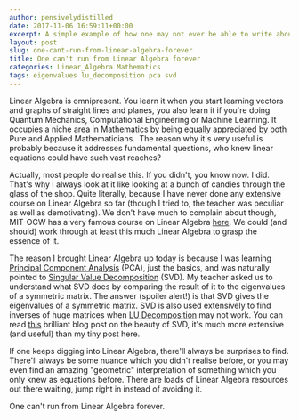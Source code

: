 ```yaml
---
author: pensivelydistilled
date: 2017-11-06 16:59:11+00:00
excerpt: A simple example of how one may not ever be able to write about linear algebra without digressing to multiple other topics while staying on point.
layout: post
slug: one-cant-run-from-linear-algebra-forever
title: One can't run from Linear Algebra forever
categories: Linear_Algebra Mathematics
tags: eigenvalues lu_decomposition pca svd
---
```


Linear Algebra is omnipresent. You learn it when you start learning vectors and graphs of straight lines and planes, you also learn it if you're doing Quantum Mechanics, Computational Engineering or Machine Learning. It occupies a niche area in Mathematics by being equally appreciated by both Pure and Applied Mathematicians.  The reason why it's very useful is probably because it addresses fundamental questions, who knew linear equations could have such vast reaches?

Actually, most people do realise this. If you didn't, you know now. I did. That's why I always look at it like looking at a bunch of candies through the glass of the shop. Quite literally, because I have never done any extensive course on Linear Algebra so far (though I tried to, the teacher was peculiar as well as demotivating). We don't have much to complain about though, MIT-OCW has a very famous course on Linear Algebra [here](https://ocw.mit.edu/courses/mathematics/18-06-linear-algebra-spring-2010/). We could (and should) work through at least this much Linear Algebra to grasp the essence of it.

The reason I brought Linear Algebra up today is because I was learning [Principal Component Analysis](https://en.wikipedia.org/wiki/Principal_component_analysis) (PCA), just the basics, and was naturally pointed to [Singular Value Decomposition](https://en.wikipedia.org/wiki/Singular-value_decomposition) (SVD). My teacher asked us to understand what SVD does by comparing the result of it to the eigenvalues of a symmetric matrix. The answer (spoiler alert!) is that SVD gives the eigenvalues of a symmetric matrix. SVD is also used extensively to find inverses of huge matrices when [LU Decomposition](https://en.wikipedia.org/wiki/LU_decomposition) may not work. You can read [this](http://www.gibiansky.com/blog/mathematics/cool-linear-algebra-singular-value-decomposition/index.html) brilliant blog post on the beauty of SVD, it's much more extensive (and useful) than my tiny post here.

If one keeps digging into Linear Algebra, there'll always be surprises to find. There'll always be some nuance which you didn't realise before, or you may even find an amazing "geometric" interpretation of something which you only knew as equations before. There are loads of Linear Algebra resources out there waiting, jump right in instead of avoiding it.

One can't run from Linear Algebra forever.
